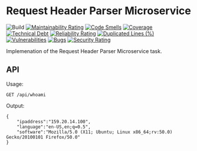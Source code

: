 # Request Header Parser Microservice

![Build](https://github.com/ihorsukhorada/request-header-parser-microservice/actions/workflows/build.yml/badge.svg)
[![Maintainability Rating](https://sonarcloud.io/api/project_badges/measure?project=ihorsukhorada_request-header-parser-microservice&metric=sqale_rating)](https://sonarcloud.io/summary/new_code?id=ihorsukhorada_request-header-parser-microservice)
[![Code Smells](https://sonarcloud.io/api/project_badges/measure?project=ihorsukhorada_request-header-parser-microservice&metric=code_smells)](https://sonarcloud.io/summary/new_code?id=ihorsukhorada_request-header-parser-microservice)
[![Coverage](https://sonarcloud.io/api/project_badges/measure?project=ihorsukhorada_request-header-parser-microservice&metric=coverage)](https://sonarcloud.io/summary/new_code?id=ihorsukhorada_request-header-parser-microservice)
[![Technical Debt](https://sonarcloud.io/api/project_badges/measure?project=ihorsukhorada_request-header-parser-microservice&metric=sqale_index)](https://sonarcloud.io/summary/new_code?id=ihorsukhorada_request-header-parser-microservice)
[![Reliability Rating](https://sonarcloud.io/api/project_badges/measure?project=ihorsukhorada_request-header-parser-microservice&metric=reliability_rating)](https://sonarcloud.io/summary/new_code?id=ihorsukhorada_request-header-parser-microservice)
[![Duplicated Lines (%)](https://sonarcloud.io/api/project_badges/measure?project=ihorsukhorada_request-header-parser-microservice&metric=duplicated_lines_density)](https://sonarcloud.io/summary/new_code?id=ihorsukhorada_request-header-parser-microservice)
[![Vulnerabilities](https://sonarcloud.io/api/project_badges/measure?project=ihorsukhorada_request-header-parser-microservice&metric=vulnerabilities)](https://sonarcloud.io/summary/new_code?id=ihorsukhorada_request-header-parser-microservice)
[![Bugs](https://sonarcloud.io/api/project_badges/measure?project=ihorsukhorada_request-header-parser-microservice&metric=bugs)](https://sonarcloud.io/summary/new_code?id=ihorsukhorada_request-header-parser-microservice)
[![Security Rating](https://sonarcloud.io/api/project_badges/measure?project=ihorsukhorada_request-header-parser-microservice&metric=security_rating)](https://sonarcloud.io/summary/new_code?id=ihorsukhorada_request-header-parser-microservice)

Implemenation of the Request Header Parser Microservice task.

## API

Usage:

```
GET /api/whoami
```

Output:

```
{
    "ipaddress":"159.20.14.100",
    "language":"en-US,en;q=0.5",
    "software":"Mozilla/5.0 (X11; Ubuntu; Linux x86_64;rv:50.0) Gecko/20100101 Firefox/50.0"
}
```